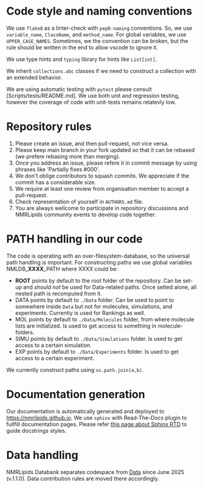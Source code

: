 # Code style and naming conventions

We use `flake8` as a linter-check with `pep8-naming` conventions. 
So, we use `variable_name`, `ClassName`, and `method_name`. For global variables, we use `UPPER_CASE_NAMES`.
Sometimes, we the convention can be broken, but the rule should be written in the end to allow vscode to ignore it.

We use type hints and `typing` library for hints like `List[int]`.

We inherit `collections.abc` classes if we need to construct a collection with an extended behavior.

We are using automatic testing with `pytest` please consult [Scripts/tests/README.md]. We use both unit and regression testing, however the coverage of code with unit-tests remains relatevly low.

# Repository rules

1. Please create an issue, and then pull-request, not vice versa.
2. Please keep main branch in your fork updated so that it can be rebased (we prefere rebasing more than merging).
3. Once you address an issue, please refere it in commit message by using phrases like 'Partially fixes #000'.
4. We don't oblige contributors to squash commits. We appreciate if the commit has a considerable size.
5. We require at least one review from organisation member to accept a pull-request.
6. Check representation of yourself in `AUTHORS.md` file.
7. You are always wellcome to participate in repository discussions and NMRLipids community events to develop code together.


# PATH handling in our code

The code is operating with an over-filesystem-database, so the universal path handling is important. For constructing paths we use global variables NMLDB_**XXXX**_PATH where XXXX could be:
- **ROOT** points by default to the root folder of the repository. Can be set-up and *should not* be used for Data-related paths. Once setted alone, all nested path is recomputed from it.
- DATA points by default to `./Data` folder. Can be used to point to somewhere inside `Data` but not for molecules, simulations, and experiments. Currently is used for Rankings as well.
- MOL points by default to `./Data/Molecules` folder, from where molecule lists are initialized. Is used to get access to something in molecule-folders.
- SIMU points by default to `./Data/Simulations` folder. Is used to get access to a certain simulation.
- EXP points by default to `./Data/Experiments` folder. Is used to get access to a certain experiment.

We currently construct paths using `os.path.join(a,b)`.

# Documentation generation

Our documentation is automatically generated and deployed to https://nmrlipids.github.io. 
We use `sphinx` with Read-The-Docs plugin to fullfill documentation pages. 
Please refer [this page about Sphinx RTD](https://sphinx-rtd-tutorial.readthedocs.io/en/latest/docstrings.html) to guide docstrings styles.


# Data handling

NMRLipids Databank separates codespace from [Data](https://github.com/NMRLipids/BilayerData) since June 2025 (v.1.1.0). Data contribution rules are moved there accordingly.